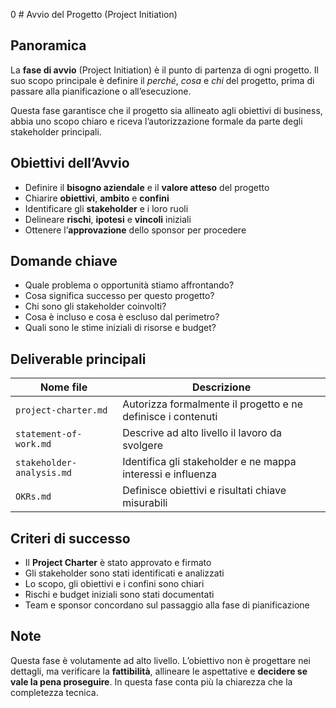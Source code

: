 0 # Avvio del Progetto (Project Initiation)

## Panoramica

La **fase di avvio** (Project Initiation) è il punto di partenza di ogni progetto. Il suo scopo principale è definire il *perché*, *cosa* e *chi* del progetto, prima di passare alla pianificazione o all’esecuzione.

Questa fase garantisce che il progetto sia allineato agli obiettivi di business, abbia uno scopo chiaro e riceva l’autorizzazione formale da parte degli stakeholder principali.

## Obiettivi dell’Avvio

- Definire il **bisogno aziendale** e il **valore atteso** del progetto
- Chiarire **obiettivi**, **ambito** e **confini**
- Identificare gli **stakeholder** e i loro ruoli
- Delineare **rischi**, **ipotesi** e **vincoli** iniziali
- Ottenere l’**approvazione** dello sponsor per procedere

## Domande chiave

- Quale problema o opportunità stiamo affrontando?
- Cosa significa successo per questo progetto?
- Chi sono gli stakeholder coinvolti?
- Cosa è incluso e cosa è escluso dal perimetro?
- Quali sono le stime iniziali di risorse e budget?

## Deliverable principali

| Nome file                | Descrizione                                         |
|--------------------------|-----------------------------------------------------|
| `project-charter.md`     | Autorizza formalmente il progetto e ne definisce i contenuti |
| `statement-of-work.md`   | Descrive ad alto livello il lavoro da svolgere      |
| `stakeholder-analysis.md`| Identifica gli stakeholder e ne mappa interessi e influenza |
| `OKRs.md`                | Definisce obiettivi e risultati chiave misurabili   |

## Criteri di successo

- Il **Project Charter** è stato approvato e firmato
- Gli stakeholder sono stati identificati e analizzati
- Lo scopo, gli obiettivi e i confini sono chiari
- Rischi e budget iniziali sono stati documentati
- Team e sponsor concordano sul passaggio alla fase di pianificazione

## Note

Questa fase è volutamente ad alto livello. L’obiettivo non è progettare nei dettagli, ma verificare la **fattibilità**, allineare le aspettative e **decidere se vale la pena proseguire**. In questa fase conta più la chiarezza che la completezza tecnica.